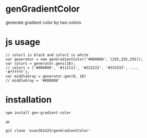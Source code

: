 # genGradientColor
generate gradient color by two colors

# js usage

```
// color1 is black and color2 is white
var generator = new genGradientColor('#000000', [255,255,255]);
var colors = generator.gens(16);
// colors = ['#000000', '#111111', '#222222', '#333333', ..., '#ffffff'];
var middleGray = generator.gen(8, 16)
// middleGray = '#888888'
```

# installation

`npm install gen-gradient-color`

or

`git clone 'evan361425/genGradientColor'`
